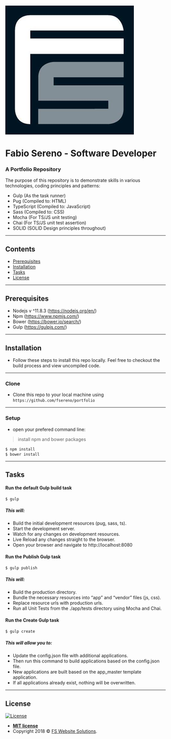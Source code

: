 <a href="http://fswebsitesolutions.com/"><img src="https://raw.githubusercontent.com/fsereno/portfolio/master/dist/images/FSLogo.jpeg" title="FS Website Solutions" alt="FS Website Solutions" target="_blank"></a>

# **Fabio Sereno** - Software Developer
### A Portfolio Repository
The purpose of this repository is to demonstrate skills in various technologies, coding principles and patterns:

- Gulp (As the task runner)
- Pug (Compiled to: HTML)
- TypeScript (Compiled to: JavaScript)
- Sass (Compiled to: CSS)
- Mocha (For TS/JS unit testing)
- Chai (For TS/JS unit test assertion)
- SOLID (SOLID Design principles throughout)
---

## Contents

- [Prerequisites](#prerequisites)
- [Installation](#installation)
- [Tasks](#tasks)
- [License](#license)
---

## Prerequisites

- Nodejs v ^11.8.3 (https://nodejs.org/en/)
- Npm (https://www.npmjs.com/)
- Bower (https://bower.io/search/)
- Gulp (https://gulpjs.com/)
---

## Installation

- Follow these steps to install this repo locally. Feel free to checkout the build process and view uncompiled code.
---

### Clone

- Clone this repo to your local machine using `https://github.com/fsereno/portfolio`
---

### Setup

- open your prefered command line:

> install npm and bower packages

```shell
$ npm install
$ bower install
```
---

## Tasks

#### Run the default Gulp build task

```shell
$ gulp
```
##### This will:
- Build the initial development resources (pug, sass, ts).
- Start the development server.
- Watch for any changes on development resources.
- Live Reload any changes straight to the browser.
- Open your browser and navigate to http://localhost:8080

#### Run the Publish Gulp task

```shell
$ gulp publish
```
##### This will:
- Build the production directory.
- Bundle the necessary resources into “app” and “vendor” files (js, css).
- Replace resource urls with production urls.
- Run all Unit Tests from the ./app/tests directory using Mocha and Chai.

#### Run the Create Gulp task

```shell
$ gulp create
```
##### This will allow you to:
- Update the config.json file with additional applications.
- Then run this command to build applications based on the config.json file.
- New applications are built based on the app_master template application.
- If all applications already exist, nothing will be overwritten.
---

## License

[![License](http://img.shields.io/:license-mit-blue.svg?style=flat-square)](http://badges.mit-license.org)

- **[MIT license](http://fswebsitesolutions.com/porfolio/app_licence/index.html)**
- Copyright 2018 © <a href="http://fswebsitesolutions.com/" target="_blank">FS Website Solutions</a>.